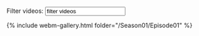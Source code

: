 <label for="filter" class="visuallyhidden">Filter videos: </label>
<input type="text" name="filter" id="filter" value="filter videos">

{% include webm-gallery.html folder="/Season01/Episode01" %}

<script
  async
  src="https://cdn.jsdelivr.net/npm/vanilla-lazyload/dist/lazyload.min.js"
></script>
